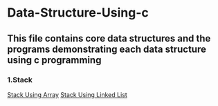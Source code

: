 # Data-Structure-Using-c
## This file contains core data structures and the programs demonstrating each data structure using c programming
### 1.Stack
<a href="src/stackUsingArray.c">Stack Using Array</a>
<a href="src/stackUsingLinkedList.c">Stack Using Linked List</a>
  
